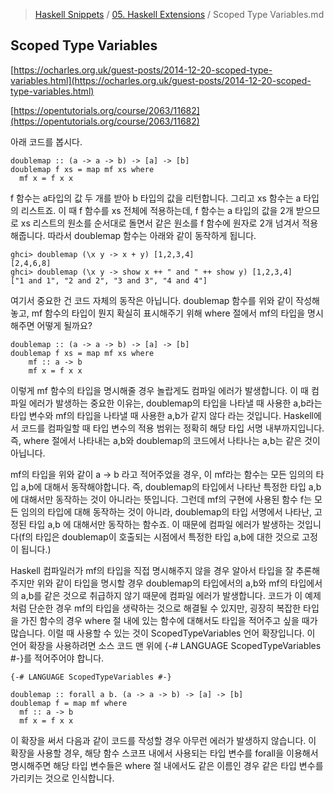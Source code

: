 > [Haskell Snippets](../README.md) / [05. Haskell Extensions](README.md) / Scoped Type Variables.md
## Scoped Type Variables
[https://ocharles.org.uk/guest-posts/2014-12-20-scoped-type-variables.html](https://ocharles.org.uk/guest-posts/2014-12-20-scoped-type-variables.html)

[https://opentutorials.org/course/2063/11682](https://opentutorials.org/course/2063/11682)


아래 코드를 봅시다.
```
doublemap :: (a -> a -> b) -> [a] -> [b]
doublemap f xs = map mf xs where
  mf x = f x x
```

 f 함수는 a타입의 값 두 개를 받아 b 타입의 값을 리턴합니다. 그리고 xs 함수는 a 타입의 리스트죠. 이 때 f 함수를 xs 전체에 적용하는데, f 함수는 a 타입의 값을 2개 받으므로 xs 리스트의 원소를 순서대로 돌면서 같은 원소를 f 함수에 원자로 2개 넘겨서 적용해줍니다. 따라서 doublemap 함수는 아래와 같이 동작하게 됩니다.

```
ghci> doublemap (\x y -> x + y) [1,2,3,4]
[2,4,6,8]
ghci> doublemap (\x y -> show x ++ " and " ++ show y) [1,2,3,4]
["1 and 1", "2 and 2", "3 and 3", "4 and 4"]
```
여기서 중요한 건 코드 자체의 동작은 아닙니다. doublemap 함수를 위와 같이 작성해놓고, mf 함수의 타입이 뭔지 확실히 표시해주기 위해 where 절에서 mf의 타입을 명시해주면 어떻게 될까요?

```
doublemap :: (a -> a -> b) -> [a] -> [b]
doublemap f xs = map mf xs where
    mf :: a -> b
    mf x = f x x
```
이렇게 mf 함수의 타입을 명시해줄 경우 놀랍게도 컴파일 에러가 발생합니다. 이 때 컴파일 에러가 발생하는 중요한 이유는, doublemap의 타입을 나타낼 때 사용한 a,b라는 타입 변수와 mf의 타입을 나타낼 때 사용한 a,b가 같지 않다 라는 것입니다. Haskell에서 코드를 컴파일할 때 타입 변수의 적용 범위는 정확히 해당 타입 서명 내부까지입니다. 즉, where 절에서 나타내는 a,b와 doublemap의 코드에서 나타나는 a,b는 같은 것이 아닙니다.

 mf의 타입을 위와 같이 a -> b 라고 적어주었을 경우, 이 mf라는 함수는 모든 임의의 타입 a,b에 대해서 동작해야합니다. 즉, doublemap의 타입에서 나타난 특정한 타입 a,b에 대해서만 동작하는 것이 아니라는 뜻입니다. 그런데 mf의 구현에 사용된 함수 f는 모든 임의의 타입에 대해 동작하는 것이 아니라, doublemap의 타입 서명에서 나타난, 고정된 타입 a,b 에 대해서만 동작하는 함수죠. 이 때문에 컴파일 에러가 발생하는 것입니다(f의 타입은 doublemap이 호출되는 시점에서 특정한 타입 a,b에 대한 것으로 고정이 됩니다.)

 Haskell 컴파일러가 mf의 타입을 직접 명시해주지 않을 경우 알아서 타입을 잘 추론해주지만 위와 같이 타입을 명시할 경우 doublemap의 타입에서의 a,b와 mf의 타입에서의 a,b를 같은 것으로 취급하지 않기 때문에 컴파일 에러가 발생합니다. 코드가 이 예제처럼 단순한 경우 mf의 타입을 생략하는 것으로 해결될 수 있지만, 굉장히 복잡한 타입을 가진 함수의 경우 where 절 내에 있는 함수에 대해서도 타입을 적어주고 싶을 때가 많습니다. 이럴 때 사용할 수 있는 것이 ScopedTypeVariables 언어 확장입니다. 이 언어 확장을 사용하려면 소스 코드 맨 위에 {-# LANGUAGE ScopedTypeVariables #-}를 적어주어야 합니다.

```
{-# LANGUAGE ScopedTypeVariables #-}
 
doublemap :: forall a b. (a -> a -> b) -> [a] -> [b]
doublemap f = map mf where
  mf :: a -> b
  mf x = f x x
```

 이 확장을 써서 다음과 같이 코드를 작성할 경우 아무런 에러가 발생하지 않습니다. 이 확장을 사용할 경우, 해당 함수 스코프 내에서 사용되는 타입 변수를 forall을 이용해서 명시해주면 해당 타입 변수들은 where 절 내에서도 같은 이름인 경우 같은 타입 변수를 가리키는 것으로 인식합니다.